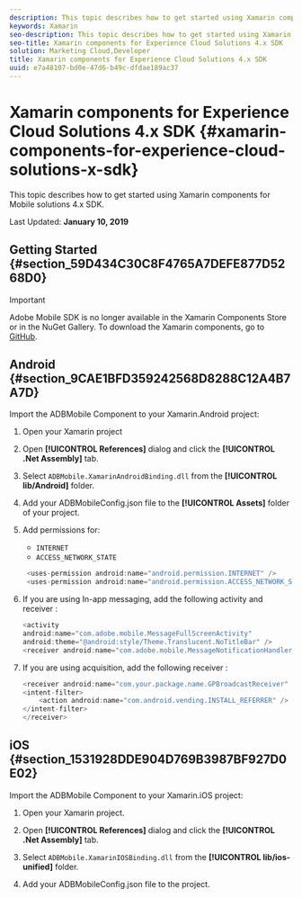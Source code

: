```yaml
---
description: This topic describes how to get started using Xamarin components for Mobile solutions 4.x SDK.
keywords: Xamarin
seo-description: This topic describes how to get started using Xamarin components for Mobile solutions 4.x SDK.
seo-title: Xamarin components for Experience Cloud Solutions 4.x SDK
solution: Marketing Cloud,Developer
title: Xamarin components for Experience Cloud Solutions 4.x SDK
uuid: e7a48107-bd0e-47d6-b49c-dfdae189ac37
---
```


# Xamarin components for Experience Cloud Solutions 4.x SDK {#xamarin-components-for-experience-cloud-solutions-x-sdk}

This topic describes how to get started using Xamarin components for Mobile solutions 4.x SDK.

Last Updated: **January 10, 2019**

## Getting Started {#section_59D434C30C8F4765A7DEFE877D5268D0}

>[!IMPORTANT]
>
>Adobe Mobile SDK is no longer available in the Xamarin Components Store or in the NuGet Gallery. To download the Xamarin components, go to [GitHub](https://github.com/Adobe-Marketing-Cloud/mobile-services).


## Android {#section_9CAE1BFD359242568D8288C12A4B7A7D}

Import the ADBMobile Component to your Xamarin.Android project:

1. Open your Xamarin project 

1. Open **[!UICONTROL References]** dialog and click the **[!UICONTROL .Net Assembly]** tab. 

1. Select `ADBMobile.XamarinAndroidBinding.dll` from the **[!UICONTROL lib/Android]** folder. 

1. Add your ADBMobileConfig.json file to the **[!UICONTROL Assets]** folder of your project. 

1. Add permissions for:

   * `INTERNET` 
   * `ACCESS_NETWORK_STATE`


   ```java
    <uses-permission android:name="android.permission.INTERNET" />
    <uses-permission android:name="android.permission.ACCESS_NETWORK_STATE" />
    ```

1. If you are using In-app messaging, add the following activity and receiver :

    ```java
    <activity 
    android:name="com.adobe.mobile.MessageFullScreenActivity" 
    android:theme="@android:style/Theme.Translucent.NoTitleBar" />
    <receiver android:name="com.adobe.mobile.MessageNotificationHandler" />
    ```

1. If you are using acquisition, add the following receiver :

    ```java
    <receiver android:name="com.your.package.name.GPBroadcastReceiver" android:exported="true">
    <intent-filter>
        <action android:name="com.android.vending.INSTALL_REFERRER" />
    </intent-filter>
    </receiver>
    ```

## iOS {#section_1531928DDE904D769B3987BF927D0E02}

Import the ADBMobile Component to your Xamarin.iOS project:

1. Open your Xamarin project. 
1. Open **[!UICONTROL References]** dialog and click the **[!UICONTROL .Net Assembly]** tab. 

1. Select `ADBMobile.XamarinIOSBinding.dll` from the **[!UICONTROL lib/ios-unified]** folder. 

1. Add your ADBMobileConfig.json file to the project.


